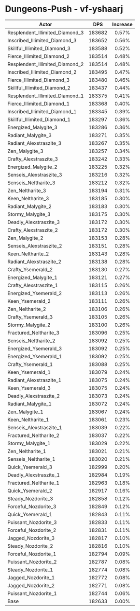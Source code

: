 # Dungeons-Push - vf-yshaarj
| Actor | DPS | Increase |
|---|:---:|:---:|
|Resplendent_Illimited_Diamond_3|183682|0.57%|
|Inscribed_Illimited_Diamond_3|183652|0.56%|
|Skillful_Illimited_Diamond_3|183588|0.52%|
|Fierce_Illimited_Diamond_2|183514|0.48%|
|Resplendent_Illimited_Diamond_2|183514|0.48%|
|Inscribed_Illimited_Diamond_2|183495|0.47%|
|Fierce_Illimited_Diamond_3|183480|0.46%|
|Skillful_Illimited_Diamond_2|183437|0.44%|
|Resplendent_Illimited_Diamond_1|183375|0.41%|
|Fierce_Illimited_Diamond_1|183368|0.40%|
|Inscribed_Illimited_Diamond_1|183345|0.39%|
|Skillful_Illimited_Diamond_1|183297|0.36%|
|Energized_Malygite_3|183286|0.36%|
|Radiant_Malygite_3|183271|0.35%|
|Radiant_Alexstraszite_3|183267|0.35%|
|Zen_Malygite_3|183257|0.34%|
|Crafty_Alexstraszite_3|183242|0.33%|
|Energized_Malygite_2|183225|0.32%|
|Senseis_Alexstraszite_3|183216|0.32%|
|Senseis_Neltharite_3|183212|0.32%|
|Zen_Neltharite_3|183194|0.31%|
|Keen_Neltharite_3|183185|0.30%|
|Radiant_Malygite_2|183183|0.30%|
|Stormy_Malygite_3|183175|0.30%|
|Deadly_Alexstraszite_3|183172|0.30%|
|Crafty_Alexstraszite_2|183172|0.30%|
|Zen_Malygite_2|183153|0.28%|
|Senseis_Alexstraszite_2|183151|0.28%|
|Keen_Neltharite_2|183143|0.28%|
|Radiant_Alexstraszite_2|183138|0.28%|
|Crafty_Ysemerald_2|183130|0.27%|
|Energized_Malygite_1|183121|0.27%|
|Crafty_Alexstraszite_1|183115|0.26%|
|Energized_Ysemerald_2|183113|0.26%|
|Keen_Ysemerald_2|183111|0.26%|
|Zen_Neltharite_2|183106|0.26%|
|Crafty_Ysemerald_3|183105|0.26%|
|Stormy_Malygite_2|183100|0.26%|
|Fractured_Neltharite_3|183096|0.25%|
|Senseis_Neltharite_2|183092|0.25%|
|Energized_Ysemerald_3|183092|0.25%|
|Energized_Ysemerald_1|183092|0.25%|
|Crafty_Ysemerald_1|183088|0.25%|
|Keen_Ysemerald_1|183079|0.24%|
|Radiant_Alexstraszite_1|183075|0.24%|
|Keen_Ysemerald_3|183075|0.24%|
|Deadly_Alexstraszite_2|183073|0.24%|
|Radiant_Malygite_1|183072|0.24%|
|Zen_Malygite_1|183067|0.24%|
|Keen_Neltharite_1|183061|0.23%|
|Senseis_Alexstraszite_1|183039|0.22%|
|Fractured_Neltharite_2|183037|0.22%|
|Stormy_Malygite_1|183029|0.22%|
|Zen_Neltharite_1|183021|0.21%|
|Senseis_Neltharite_1|183020|0.21%|
|Quick_Ysemerald_3|182999|0.20%|
|Deadly_Alexstraszite_1|182984|0.19%|
|Fractured_Neltharite_1|182963|0.18%|
|Quick_Ysemerald_2|182917|0.16%|
|Steady_Nozdorite_3|182858|0.12%|
|Forceful_Nozdorite_3|182849|0.12%|
|Quick_Ysemerald_1|182843|0.11%|
|Puissant_Nozdorite_3|182833|0.11%|
|Forceful_Nozdorite_2|182831|0.11%|
|Jagged_Nozdorite_3|182817|0.10%|
|Steady_Nozdorite_2|182816|0.10%|
|Forceful_Nozdorite_1|182794|0.09%|
|Puissant_Nozdorite_2|182787|0.08%|
|Steady_Nozdorite_1|182774|0.08%|
|Jagged_Nozdorite_1|182772|0.08%|
|Jagged_Nozdorite_2|182771|0.08%|
|Puissant_Nozdorite_1|182744|0.06%|
|Base|182633|0.00%|
